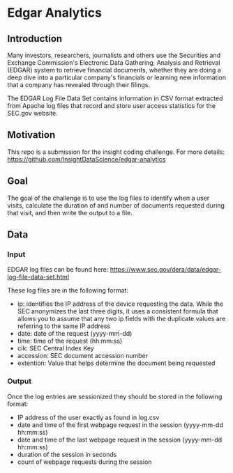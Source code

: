 # Edgar Analytics

## Introduction
Many investors, researchers, journalists and others use the Securities and Exchange Commission's Electronic Data Gathering, Analysis and Retrieval (EDGAR) system to retrieve financial documents, whether they are doing a deep dive into a particular company's financials or learning new information that a company has revealed through their filings.

The EDGAR Log File Data Set contains information in CSV format extracted from Apache log files that record and store user access statistics for the SEC.gov website. 

## Motivation
This repo is a submission for the insight coding challenge. 
For more details: https://github.com/InsightDataScience/edgar-analytics

## Goal
The goal of the challenge is to use the log files to identify when a user visits, calculate the duration of and number of documents requested during that visit, and then write the output to a file.

## Data 

### Input
EDGAR log files can be found here: https://www.sec.gov/dera/data/edgar-log-file-data-set.html

These log files are in the following format:
* ip: identifies the IP address of the device requesting the data. While the SEC anonymizes the last three digits, it uses a consistent formula that allows you to assume that any two ip fields with the duplicate values are referring to the same IP address
* date: date of the request (yyyy-mm-dd)
* time: time of the request (hh:mm:ss)
* cik: SEC Central Index Key
* accession: SEC document accession number
* extention: Value that helps determine the document being requested

### Output
Once the log entries are sessionized they should be stored in the following format:
* IP address of the user exactly as found in log.csv
* date and time of the first webpage request in the session (yyyy-mm-dd hh:mm:ss)
* date and time of the last webpage request in the session (yyyy-mm-dd hh:mm:ss)
* duration of the session in seconds
* count of webpage requests during the session



